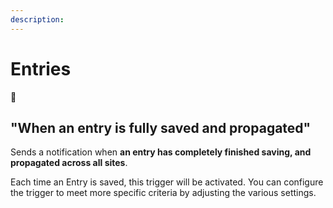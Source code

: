 ```yaml
---
description:
---
```


# Entries

🚩

## "When an entry is fully saved and propagated"

Sends a notification when **an entry has completely finished saving, and propagated across all sites**.




Each time an Entry is saved, this trigger will be activated. You can configure the trigger to meet more specific criteria by adjusting the various settings.

<img class="dropshadow" src="/images/OLD/triggers/on-entry-save.png" alt="" style="max-width:680px; margin-top:10px">

<!--
## If data has changed

How to detect if something has changed?

<img class="dropshadow" src="/images/OLD/00-fields-changed.png" alt="" style="max-width:400px; margin-top:10px">
-->
